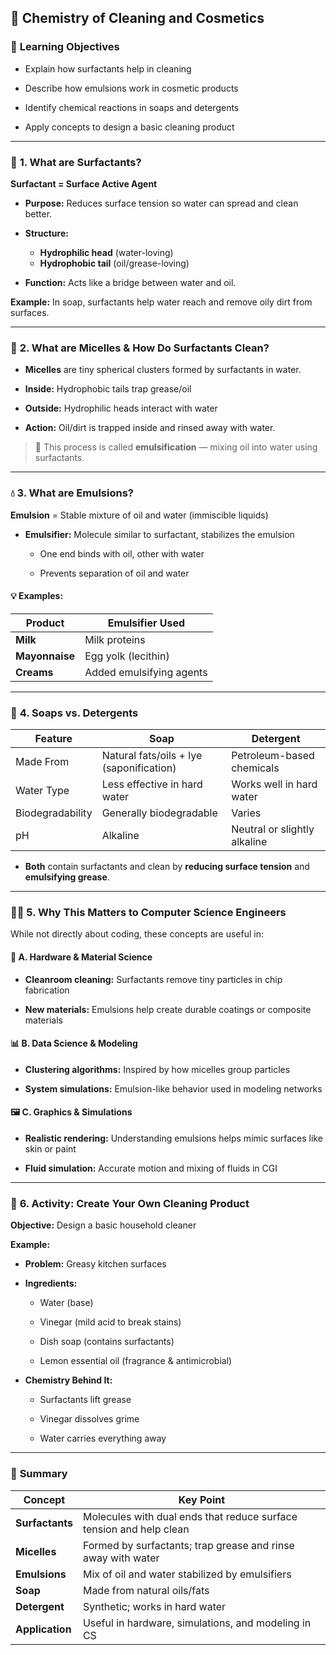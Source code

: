 ## 🧼 **Chemistry of Cleaning and Cosmetics**

### 🎯 **Learning Objectives**

- Explain how surfactants help in cleaning
    
- Describe how emulsions work in cosmetic products
    
- Identify chemical reactions in soaps and detergents
    
- Apply concepts to design a basic cleaning product
    

---

### 🧪 **1. What are Surfactants?**

**Surfactant = Surface Active Agent**

- **Purpose:** Reduces surface tension so water can spread and clean better.
    
- **Structure:**
    
    - **Hydrophilic head** (water-loving)
    - **Hydrophobic tail** (oil/grease-loving)
        
- **Function:** Acts like a bridge between water and oil.
    

**Example:** In soap, surfactants help water reach and remove oily dirt from surfaces.

---

### 🔄 **2. What are Micelles & How Do Surfactants Clean?**

- **Micelles** are tiny spherical clusters formed by surfactants in water.
    
- **Inside:** Hydrophobic tails trap grease/oil
    
- **Outside:** Hydrophilic heads interact with water
    
- **Action:** Oil/dirt is trapped inside and rinsed away with water.
    

> 🧠 This process is called **emulsification** — mixing oil into water using surfactants.

---

### 💧 **3. What are Emulsions?**

**Emulsion** = Stable mixture of oil and water (immiscible liquids)

- **Emulsifier:** Molecule similar to surfactant, stabilizes the emulsion
    
    - One end binds with oil, other with water
        
    - Prevents separation of oil and water
        

#### 💡 Examples:

|Product|Emulsifier Used|
|---|---|
|**Milk**|Milk proteins|
|**Mayonnaise**|Egg yolk (lecithin)|
|**Creams**|Added emulsifying agents|

---

### 🧼 **4. Soaps vs. Detergents**

|Feature|**Soap**|**Detergent**|
|---|---|---|
|Made From|Natural fats/oils + lye (saponification)|Petroleum-based chemicals|
|Water Type|Less effective in hard water|Works well in hard water|
|Biodegradability|Generally biodegradable|Varies|
|pH|Alkaline|Neutral or slightly alkaline|

- **Both** contain surfactants and clean by **reducing surface tension** and **emulsifying grease**.
    

---

### 🧑‍🔬 **5. Why This Matters to Computer Science Engineers**

While not directly about coding, these concepts are useful in:

#### 🧱 **A. Hardware & Material Science**

- **Cleanroom cleaning:** Surfactants remove tiny particles in chip fabrication
    
- **New materials:** Emulsions help create durable coatings or composite materials
    

#### 📊 **B. Data Science & Modeling**

- **Clustering algorithms:** Inspired by how micelles group particles
    
- **System simulations:** Emulsion-like behavior used in modeling networks
    

#### 🖼️ **C. Graphics & Simulations**

- **Realistic rendering:** Understanding emulsions helps mimic surfaces like skin or paint
    
- **Fluid simulation:** Accurate motion and mixing of fluids in CGI
    

---

### 🧪 **6. Activity: Create Your Own Cleaning Product**

**Objective:** Design a basic household cleaner

**Example:**

- **Problem:** Greasy kitchen surfaces
    
- **Ingredients:**
    
    - Water (base)
        
    - Vinegar (mild acid to break stains)
        
    - Dish soap (contains surfactants)
        
    - Lemon essential oil (fragrance & antimicrobial)
        
- **Chemistry Behind It:**
    
    - Surfactants lift grease
        
    - Vinegar dissolves grime
        
    - Water carries everything away
        

---

### 📌 **Summary**

| Concept         | Key Point                                                           |
| --------------- | ------------------------------------------------------------------- |
| **Surfactants** | Molecules with dual ends that reduce surface tension and help clean |
| **Micelles**    | Formed by surfactants; trap grease and rinse away with water        |
| **Emulsions**   | Mix of oil and water stabilized by emulsifiers                      |
| **Soap**        | Made from natural oils/fats                                         |
| **Detergent**   | Synthetic; works in hard water                                      |
| **Application** | Useful in hardware, simulations, and modeling in CS                 |